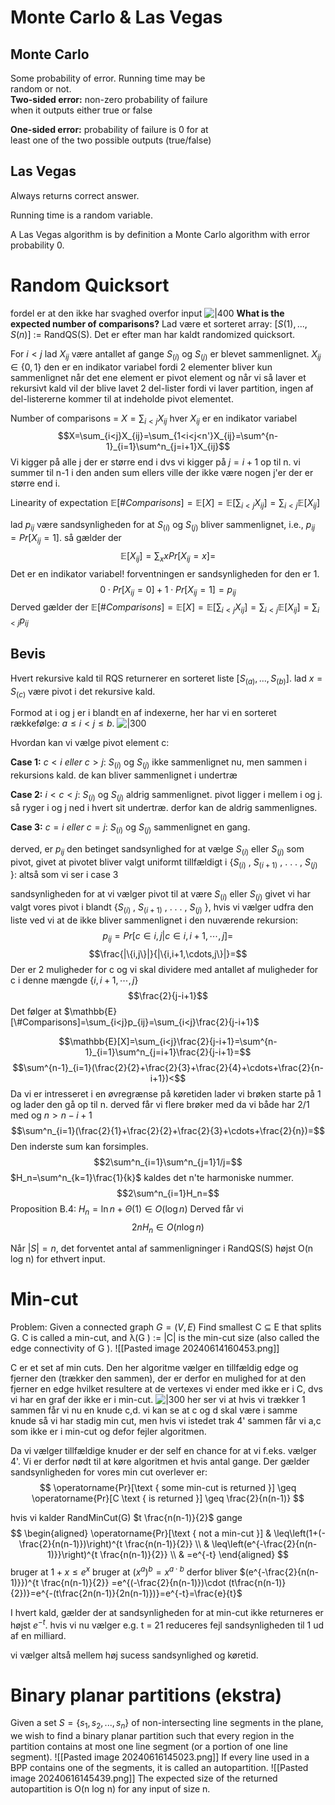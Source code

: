# Monte Carlo & Las Vegas
## Monte Carlo
Some probability of error. Running time may be  
random or not.  
**Two-sided error:** non-zero probability of failure  
when it outputs either true or false  

**One-sided error:** probability of failure is 0 for at  
least one of the two possible outputs (true/false)
## Las Vegas 
Always returns correct answer. 

Running time is a  random variable.

A Las Vegas algorithm is by definition a Monte Carlo algorithm with error probability 0.
# Random Quicksort 
fordel er at den ikke har svaghed overfor input
![|400](https://i.imgur.com/UNqorIu.png)
**What is the expected number of comparisons?**
Lad være et sorteret array: $[S(1) , . . . , S(n) ]$ := RandQS(S). 
Det er efter man har kaldt randomized quicksort.

For $i < j$ lad $X_{ij}$ være antallet af gange $S_{(i)}$
og $S_{(j)}$ er blevet sammenlignet.  $X_{ij} \in \{0, 1\}$ den er en indikator variabel fordi 2 elementer bliver kun sammenlignet når det ene element er pivot element og når vi så laver et rekursivt kald vil der blive lavet 2 del-lister fordi vi laver partition, ingen af del-listererne kommer til at indeholde pivot elementet.

Number of comparisons = $X=\sum_{i<j}X_{ij}$ 
hver $X_{ij}$ er en indikator variabel 
$$X=\sum_{i<j}X_{ij}=\sum_{1<i<j<n'}X_{ij}=\sum^{n-1}_{i=1}\sum^n_{j=i+1}X_{ij}$$
Vi kigger på alle j der er større end i dvs vi kigger på $j=i+1$ op til n. vi summer til n-1 i den anden sum ellers ville der ikke være nogen j'er der er større end i. 


Linearity of expectation
$\mathbb{E}[\#Comparisons]=\mathbb{E}[X]=\mathbb{E}[\sum_{i<j}X_{ij}]=\sum_{i<j}\mathbb{E}[X_{ij}]$

lad $p_{ij}$ være sandsynligheden for at $S_{(i)}$ og $S_{(j)}$ bliver sammenlignet, i.e., $p_{ij} = Pr[X_{ij} = 1]$. så gælder der
$$\mathbb{E}[X_{ij}]=\sum_xxPr[X_{ij}=x]=$$
Det er en indikator variabel! forventningen er sandsynligheden for den er 1. 
$$0\cdot Pr[X_{ij}=0]+1\cdot Pr[X_{ij}=1]=p_{ij}$$
Derved gælder der
$\mathbb{E}[\#Comparisons]=\mathbb{E}[X]=\mathbb{E}[\sum_{i<j}X_{ij}]=\sum_{i<j}\mathbb{E}[X_{ij}]=\sum_{i<j}p_{ij}$
## Bevis 
Hvert rekursive kald til RQS returnerer en sorteret liste 
$[S_{(a)} , . . . , S_{(b)}]$. lad $x = S_{(c)}$ være pivot i det rekursive kald.

Formod at i og j er i blandt en af indexerne, her har vi en sorteret rækkefølge: $a \leq i < j \leq b$.
![|300](https://i.imgur.com/MJ7GPty.png)

Hvordan kan vi vælge pivot element c: 

**Case 1:** $c < i ~eller~ c > j:$ $S_{(i)}$ og $S_{(j)}$ ikke sammenlignet nu, men
sammen i rekursions kald. de kan bliver sammenlignet i undertræ

**Case 2:** $i < c < j$: $S_{(i)}$ og $S_{(j)}$ aldrig sammenlignet. pivot ligger i mellem i og j. så ryger i og j ned i hvert sit undertræ. derfor kan de aldrig sammenlignes. 

**Case 3:** $c = i ~eller~ c = j:$ $S_{(i)}$ og $S_{(j)}$ sammenlignet en gang.

derved, er $p_{ij}$ den betinget sandsynlighed for at vælge $S_{(i)}$
eller $S_{(j)}$ som pivot, givet at pivotet bliver valgt uniformt tillfældigt i
{$S_{(i)}$ , $S_{(i+1)}$ , . . . , $S_{(j)}$ }: altså som vi ser i case 3

sandsynligheden for at vi vælger pivot til at være $S_{(i)}$ eller $S_{(j)}$ givet vi har valgt vores pivot i blandt {$S_{(i)}$ , $S_{(i+1)}$ , . . . , $S_{(j)}$ }, hvis vi vælger udfra den liste ved vi at de ikke bliver sammenlignet i den nuværende rekursion:
$$p_{ij} = Pr[c \in {i,j}|c \in {i, i + 1, \cdots , j}]=$$
$$\frac{|\{i,j\}|}{|\{i,i+1,\cdots,j\}|}=$$
Der er 2 muligheder for c og vi skal dividere med antallet af muligheder for c i denne mængde $\{i,i+1,\cdots,j\}$ 
$$\frac{2}{j-i+1}$$
Det følger at 
$\mathbb{E}[\#Comparisons]=\sum_{i<j}p_{ij}=\sum_{i<j}\frac{2}{j-i+1}$

$$\mathbb{E}[X]=\sum_{i<j}\frac{2}{j-i+1}=\sum^{n-1}_{i=1}\sum^n_{j=i+1}\frac{2}{j-i+1}=$$
$$\sum^{n-1}_{i=1}(\frac{2}{2}+\frac{2}{3}+\frac{2}{4}+\cdots+\frac{2}{n-i+1})<$$
Da vi er intresseret i en øvregrænse på køretiden lader vi brøken starte på 1 og lader den gå op til n. derved får vi flere brøker med da vi både har 2/1 med og $n>n-i+1$
$$\sum^n_{i=1}(\frac{2}{1}+\frac{2}{2}+\frac{2}{3}+\cdots+\frac{2}{n})=$$
Den inderste sum kan forsimples. 
$$2\sum^n_{i=1}\sum^n_{j=1}1/j=$$
$H_n=\sum^n_{k=1}\frac{1}{k}$ kaldes det n'te harmoniske nummer. 
$$2\sum^n_{i=1}H_n=$$
Proposition B.4: $H_{n}=\ln n +\Theta(1) \in O(\log n)$
Derved får vi 
$$2nH_n\in O(n\log n)$$

Når $|S| = n$, det forventet antal af sammenligninger i  RandQS(S) højst O(n log n) for ethvert input. 
# Min-cut
Problem: Given a connected graph $G = (V, E)$
Find smallest C ⊆ E that splits G. C is called a min-cut, and λ(G ) := |C| is the min-cut size (also called the edge connectivity of G ).
![[Pasted image 20240614160453.png]]

C er et set af min cuts. Den her algoritme vælger en tillfældig edge og fjerner den (trækker den sammen), der er derfor en mulighed for at den fjerner en edge hvilket resultere at de vertexes vi ender med ikke er i C, dvs vi har en graf der ikke er i min-cut.
![|300](https://i.imgur.com/z8lKZ31.png)
her ser vi at hvis vi trækker 1 sammen får vi nu en knude c,d. vi kan se at c og d skal være i samme knude så vi har stadig min cut, men hvis vi istedet trak 4' sammen får vi a,c som ikke er i min-cut og defor fejler algoritmen. 

Da vi vælger tillfældige knuder er der self en chance for at vi f.eks. vælger 4'. Vi er derfor nødt til at køre algoritmen et hvis antal gange. Der gælder sandsynligheden for vores min cut overlever er:
$$
\operatorname{Pr}[\text { some min-cut is returned }] \geq \operatorname{Pr}[C \text { is returned }] \geq \frac{2}{n(n-1)}
$$

hvis vi kalder RandMinCut(G) $t \frac{n(n-1)}{2}$ gange $$
\begin{aligned}
\operatorname{Pr}[\text { not a min-cut }] & \leq\left(1+(-\frac{2}{n(n-1)})\right)^{t \frac{n(n-1)}{2}} \\
& \leq\left(e^{-\frac{2}{n(n-1)}}\right)^{t \frac{n(n-1)}{2}} \\
& =e^{-t}
\end{aligned}
$$
bruger at $1+x \leq e^{x}$
bruger at $(x^a)^b=x^{a\cdot b}$
derfor bliver $(e^{-\frac{2}{n(n-1)}})^{t \frac{n(n-1)}{2}} =e^{(-\frac{2}{n(n-1)})\cdot (t\frac{n(n-1)}{2})}=e^{-(t\frac{2n(n-1)}{2n(n-1)})}=e^{-t}=\frac{e}{t}$

I hvert kald, gælder der at sandsynligheden for at min-cut ikke returneres er højst $e^{-t}$. hvis vi nu vælger e.g. t = 21 reduceres fejl sandsynligheden til 1 ud af en milliard.

vi vælger altså mellem høj sucess sandsynlighed og køretid. 
# Binary planar partitions (ekstra)
Given a set $S = \{s_1,s_2,. . ., s_n\}$ of non-intersecting line segments in the plane, we wish to find a binary planar partition such that every region in the partition contains at most one line segment (or a portion of one line segment). 
![[Pasted image 20240616145023.png]]
If every line used in a BPP contains one of the
segments, it is called an autopartition.
![[Pasted image 20240616145439.png]]
The expected size of the returned autopartition is
O(n log n) for any input of size n.

